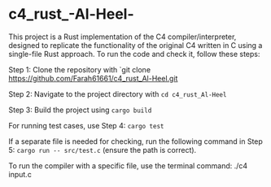# c4_rust_-Al-Heel-

This project is a Rust implementation of the C4 compiler/interpreter, designed to replicate the functionality of the original C4 written in C using a single-file Rust approach. To run the code and check it, follow these steps:

Step 1: Clone the repository with `git clone https://github.com/Farah61661/c4_rust_Al-Heel.git

Step 2: Navigate to the project directory with `cd c4_rust_Al-Heel`

Step 3: Build the project using `cargo build`

For running test cases, use Step 4: `cargo test`

If a separate file is needed for checking, run the following command in Step 5: `cargo run -- src/test.c` (ensure the path is correct).

To run the compiler with a specific file, use the terminal command: ./c4 input.c
